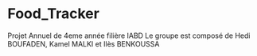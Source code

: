 # Food_Tracker

Projet Annuel de 4eme année filière IABD
Le groupe est composé de Hedi BOUFADEN, Kamel MALKI et Ilès BENKOUSSA
